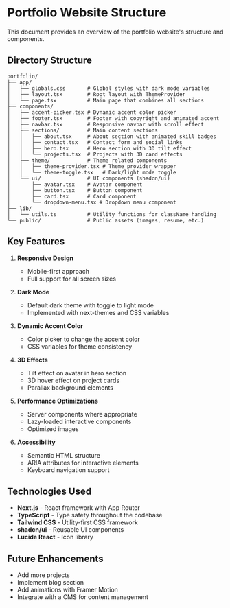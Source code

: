 # Portfolio Website Structure

This document provides an overview of the portfolio website's structure and components.

## Directory Structure

```
portfolio/
├── app/
│   ├── globals.css       # Global styles with dark mode variables
│   ├── layout.tsx        # Root layout with ThemeProvider
│   └── page.tsx          # Main page that combines all sections
├── components/
│   ├── accent-picker.tsx # Dynamic accent color picker
│   ├── footer.tsx        # Footer with copyright and animated accent
│   ├── navbar.tsx        # Responsive navbar with scroll effect
│   ├── sections/         # Main content sections
│   │   ├── about.tsx     # About section with animated skill badges
│   │   ├── contact.tsx   # Contact form and social links
│   │   ├── hero.tsx      # Hero section with 3D tilt effect
│   │   └── projects.tsx  # Projects with 3D card effects
│   ├── theme/            # Theme related components
│   │   ├── theme-provider.tsx # Theme provider wrapper
│   │   └── theme-toggle.tsx   # Dark/light mode toggle
│   └── ui/               # UI components (shadcn/ui)
│       ├── avatar.tsx    # Avatar component
│       ├── button.tsx    # Button component
│       ├── card.tsx      # Card component
│       └── dropdown-menu.tsx # Dropdown menu component
├── lib/
│   └── utils.ts          # Utility functions for className handling
└── public/               # Public assets (images, resume, etc.)
```

## Key Features

1. **Responsive Design**

   - Mobile-first approach
   - Full support for all screen sizes

2. **Dark Mode**

   - Default dark theme with toggle to light mode
   - Implemented with next-themes and CSS variables

3. **Dynamic Accent Color**

   - Color picker to change the accent color
   - CSS variables for theme consistency

4. **3D Effects**

   - Tilt effect on avatar in hero section
   - 3D hover effect on project cards
   - Parallax background elements

5. **Performance Optimizations**

   - Server components where appropriate
   - Lazy-loaded interactive components
   - Optimized images

6. **Accessibility**
   - Semantic HTML structure
   - ARIA attributes for interactive elements
   - Keyboard navigation support

## Technologies Used

- **Next.js** - React framework with App Router
- **TypeScript** - Type safety throughout the codebase
- **Tailwind CSS** - Utility-first CSS framework
- **shadcn/ui** - Reusable UI components
- **Lucide React** - Icon library

## Future Enhancements

- Add more projects
- Implement blog section
- Add animations with Framer Motion
- Integrate with a CMS for content management
